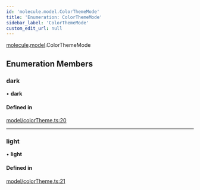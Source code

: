 ```yaml
---
id: 'molecule.model.ColorThemeMode'
title: 'Enumeration: ColorThemeMode'
sidebar_label: 'ColorThemeMode'
custom_edit_url: null
---
```


[molecule](../namespaces/molecule).[model](../namespaces/molecule.model).ColorThemeMode

## Enumeration Members

### dark

• **dark**

#### Defined in

[model/colorTheme.ts:20](https://github.com/DTStack/molecule/blob/927b7d39/src/model/colorTheme.ts#L20)

---

### light

• **light**

#### Defined in

[model/colorTheme.ts:21](https://github.com/DTStack/molecule/blob/927b7d39/src/model/colorTheme.ts#L21)
